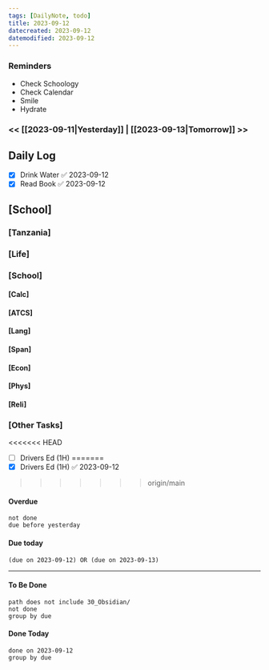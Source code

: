 ```yaml
---
tags: [DailyNote, todo]
title: 2023-09-12
datecreated: 2023-09-12
datemodified: 2023-09-12
---
```


### Reminders
- Check Schoology
- Check Calendar
- Smile
- Hydrate

### << [[2023-09-11|Yesterday]] | [[2023-09-13|Tomorrow]] >>

## Daily Log

- [x] Drink Water ✅ 2023-09-12
- [x] Read Book ✅ 2023-09-12

## [School]

### [Tanzania]

### [Life]

### [School]

#### [Calc]

#### [ATCS]

#### [Lang]

#### [Span]

#### [Econ]

#### [Phys]

#### [Reli]


### [Other Tasks]

<<<<<<< HEAD
- [ ] Drivers Ed (1H)
=======
- [x] Drivers Ed (1H) ✅ 2023-09-12
>>>>>>> origin/main

#### Overdue
```tasks
not done
due before yesterday
```
#### Due today

```tasks
(due on 2023-09-12) OR (due on 2023-09-13) 

```
---
#### To Be Done

```tasks
path does not include 30_Obsidian/
not done
group by due
```

#### Done Today

```tasks
done on 2023-09-12
group by due
```